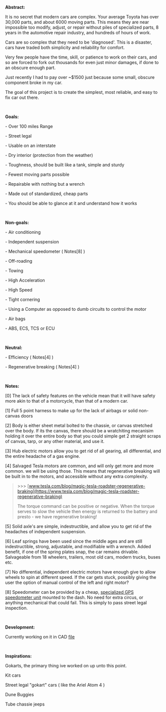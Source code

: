 **Abstract:**

It is no secret that modern cars are complex. Your average Toyota has over 30,000 parts, and about 6000 moving parts. This means they are near impossible too modify, adjust, or repair without piles of specialized parts, 8 years in the automotive repair industry, and hundreds of hours of work.

Cars are so complex that they need to be 'diagnosed'. This is a disaster, cars have traded both simplicity and reliability for comfort.

Very few people have the time, skill, or patience to work on their cars, and so are forced to fork out thousands for even just minor damages, if done to an obscure enough part.

Just recently I had to pay over \~$1500 just because some small, obscure component broke in my car.

The goal of this project is to create the simplest, most reliable, and easy to fix car out there.

&#x200B;

**Goals:**

\- Over 100 miles Range

\- Street legal

\- Usable on an interstate

\- Dry interior (protection from the weather)

\- Toughness, should be built like a tank, simple and sturdy

\- Fewest moving parts possible

\- Repairable with nothing but a wrench

\- Made out of standardized, cheap parts

\- You should be able to glance at it and understand how it works

&#x200B;

**Non-goals:**

\- Air conditioning

\- Independent suspension

\- Mechanical speedometer ( Notes\[8\] )

\- Off-roading

\- Towing

\- High Acceleration

\- High Speed

\- Tight cornering

\- Using a Computer as opposed to dumb circuits to control the motor

\- Air bags

\- ABS, ECS, TCS or ECU

&#x200B;

**Neutral:**

\- Efficiency ( Notes\[4\] )

\- Regenerative breaking ( Notes\[4\] )

&#x200B;

**Notes:**

\[0\] The lack of safety features on the vehicle mean that it will have safety more akin to that of a motorcycle, than that of a modern car.

\[1\] Full 5 point harness to make up for the lack of airbags or solid non-canvas doors

\[2\] Body is either sheet metal bolted to the chassie, or canvas stretched over the body. If its the canvas, there should be a wratchiting mecanisim holding it over the entire body so that you could simple get 2 straight scraps of canvas, tarp, or any other material, and use it.

\[3\] Hub electric motors allow you to get rid of all gearing, all differential, and the entire headache of a gas engine.

\[4\] Salvaged Tesla motors are common, and will only get more and more common. we will be using those. This means that regenerative breaking will be built in to the motors, and accessible without any extra complexity.

>\>>> [www.tesla.com/blog/magic-tesla-roadster-regenerative-braking](https://www.tesla.com/blog/magic-tesla-roadster-regenerative-braking)  
>  
>The torque command can be positive or negative. When the torque serves to slow the vehicle then energy is returned to the battery and presto - we have regenerative braking!

\[5\] Solid axle's are simple, indestructible, and allow you to get rid of the headaches of independent suspension.

\[6\] Leaf springs have been used since the middle ages and are still indestructible, strong, adjustable, and modifiable with a wrench. Added benefit, if one of the spring plates snap, the car remains drivable. Salvageable from 18 wheelers, trailers, most old cars, modern trucks, buses etc.

\[7\] No differential, independent electric motors have enough give to allow wheels to spin at different speed. If the car gets stuck, possibly giving the user the option of manual control of the left and right motor?

\[8\] Speedometer can be provided by a cheap, [specialized GPS speedometer unit](https://www.amazon.com/TIMPROVE-Universal-Speedometer-Windshield-Motorcycle/dp/B07KZ2HT4S/ref=sr_1_3?crid=2E5EMV9BP1R8P&dchild=1&keywords=gps+speedometer&qid=1619624700&sprefix=gps+spe%2Cgarden%2C175&sr=8-3) mounted to the dash. No need for extra circus, or anything mechanical that could fail. This is simply to pass street legal inspection.

&#x200B;

**Development:**

Currently working on it in CAD [file](./car.FCStd)

&#x200B;

**Inspirations:**

Gokarts, the primary thing ive worked on up unto this point.

Kit cars

Street legal "gokart" cars ( like the Ariel Atom 4 )

Dune Buggies

Tube chassie jeeps
